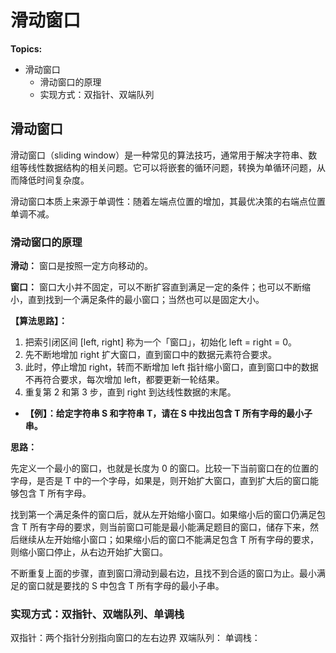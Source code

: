 # 滑动窗口

**Topics:**

- 滑动窗口
  - 滑动窗口的原理
  - 实现方式：双指针、双端队列

## 滑动窗口

滑动窗口（sliding window）是一种常见的算法技巧，通常用于解决字符串、数组等线性数据结构的相关问题。它可以将嵌套的循环问题，转换为单循环问题，从而降低时间复杂度。

滑动窗口本质上来源于单调性：随着左端点位置的增加，其最优决策的右端点位置单调不减。

### 滑动窗口的原理

**滑动：** 窗口是按照一定方向移动的。

**窗口：** 窗口大小并不固定，可以不断扩容直到满足一定的条件；也可以不断缩小，直到找到一个满足条件的最小窗口；当然也可以是固定大小。

**【算法思路】：**
  1. 把索引闭区间 \[left, right] 称为一个「窗口」，初始化 left = right = 0。
  2. 先不断地增加 right 扩大窗口，直到窗口中的数据元素符合要求。
  3. 此时，停止增加 right，转而不断增加 left 指针缩小窗口，直到窗口中的数据不再符合要求，每次增加 left，都要更新一轮结果。
  4. 重复第 2 和第 3 步，直到 right 到达线性数据的末尾。

- **【例】：给定字符串 S 和字符串 T，请在 S 中找出包含 T 所有字母的最小子串。**

**思路：** 

先定义一个最小的窗口，也就是长度为 0 的窗口。比较一下当前窗口在的位置的字母，是否是 T 中的一个字母，如果是，则开始扩大窗口，直到扩大后的窗口能够包含 T 所有字母。

找到第一个满足条件的窗口后，就从左开始缩小窗口。如果缩小后的窗口仍满足包含 T 所有字母的要求，则当前窗口可能是最小能满足题目的窗口，储存下来，然后继续从左开始缩小窗口；如果缩小后的窗口不能满足包含 T 所有字母的要求，则缩小窗口停止，从右边开始扩大窗口。

不断重复上面的步骤，直到窗口滑动到最右边，且找不到合适的窗口为止。最小满足的窗口就是要找的 S 中包含 T 所有字母的最小子串。

### 实现方式：双指针、双端队列、单调栈

双指针：两个指针分别指向窗口的左右边界
双端队列：
单调栈：



